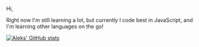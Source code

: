 Hi,

Right now I'm still learning a lot, but currently I code best in JavaScript, and I'm learning other languages on the go!

[![Aleks' GitHub stats](https://github-readme-stats.vercel.app/api?username=Aleks-b01&show_icons=true&theme=onedark)](https://github.com/anuraghazra/github-readme-stats)
